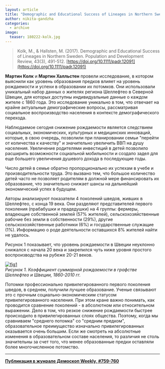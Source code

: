 ```yaml
---
layout: article
title: "Demographic and Educational Success of Lineages in Northern Sweden"
author: nikita-gandzha
categories: 
  - archive
image:
  teaser: 180222-kolk.jpg
---
```


> Kolk, M., & Hallsten, M. (2017). Demographic and Educational Success of Lineages in Northern Sweden. Population and Development Review, 43(3), 491-512. [https://doi.org/10.1111/padr.12091](https://doi.org/10.1111/padr.12091)

**Мартин Колк** и **Мартин Халльстен** провели исследование, в котором выяснили как уровень образования предков влияет на уровень рождаемости и успехи в образовании их потомков. Они использовали уникальный набор данных о жителях региона Шеллефтео в Северной Швеции, для которых доступны индивидуальные данные о каждом жителе с 1860 года. Это исследование уникально в том, что отвечает на крайне актуальные демографические вопросы, рассматривая социальное воспроизводство населения в контексте демографического перехода.

Наблюдаемое сегодня снижение рождаемости является следствием социальных, экономических, культурных и медицинских инноваций, которые, в свою очередь, позволили при планировании семьи "перейти от количества к качеству" и значительно увеличить ВВП на душу населения. Увеличение родителями инвестиций в детей позволило расширить возможности социальной мобильности и создало задел для еще большего увеличения душевого дохода в последующие годы.

Число детей в семье обратно пропорционально их успехам в учебе и производительности труда. Это вызвано тем, что большое количество детей часто не позволяет родителям в должной мере финансировать их образование, что значительно снижает шансы на дальнейший экономический успех в будущем.

Авторы анализируют показатели 4 поколений шведов, живших в Шеллефтео, с конца 19 века. Они разделяют представителей первого поколения (прабабушки и прадедушки) на 4 группы: фермеры, владеющие собственной землей (57% жителей), сельскохозяйственные рабочие без земли в собственности (29%), другие сельскохозяйственные работники (6%) и государственные служащие (1%). Информацию о роде деятельности оставшихся 8% жителей найти не удалось.

Рисунок 1 показывает, что уровень рождаемости в Швеции неуклонно снижался с начала 20 века и закрепился чуть ниже уровня простого воспроизводства на рубеже 20-21 веков.


[![fig1][f1]][f1]  
*Рисунок 1. Коэффициент суммарной рождаемости в графстве Шеллефтео и Швеции, 1860-2010 гг.*

Потомки профессионально привилегированного первого поколения шведов, в среднем, получили лучшее образование. Ученые связывают это с прочным социально-экономическим статусом привилегированного населения. При этом кране важно понимать, как проводится сравнение поколений - в абсолютном или относительном выражении. Дело в том, что резкое снижение рождаемости быстрее происходило в привилегированных слоях общества. Поэтому, когда мы сравниваем "среднего потомка" со "средним предком", образовательное преимущество изначально привилегированных оказывается очень большим. Если же смотреть на абсолютные изменения в образовательном составе населения, то различия не столь значительны за счет того, что менее образованные предки оставляли более многочисленное потомство.

[f1]: /dem-digest/images/2018/759-fig-03.png


***
**[Публикация в жунрале Демоскоп Weekly, #759-760](http://demoscope.ru/weekly/2018/0759/digest02.php)**  
